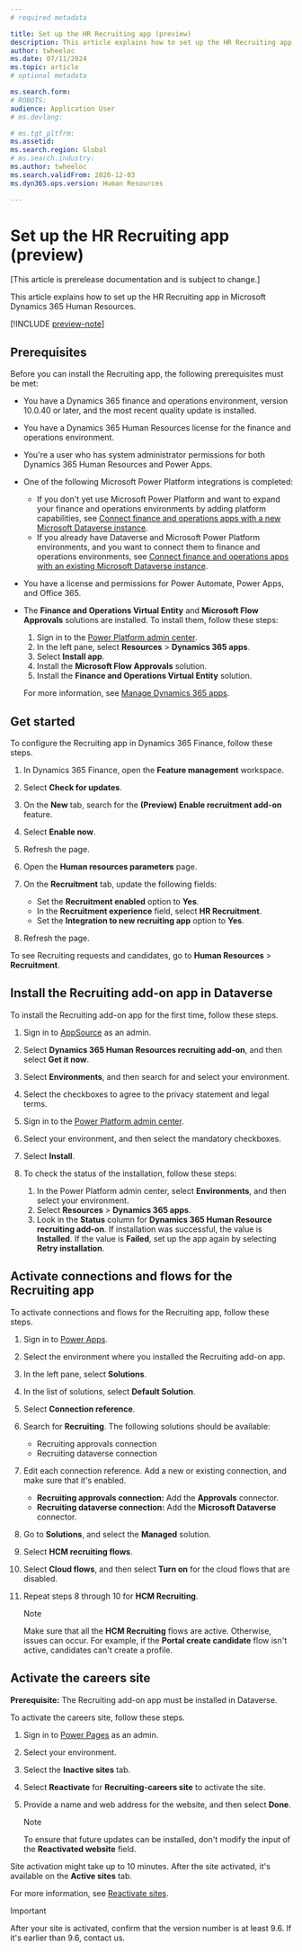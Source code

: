 ```yaml
---
# required metadata

title: Set up the HR Recruiting app (preview)
description: This article explains how to set up the HR Recruiting app in Microsoft Dynamics 365 Human Resources.
author: twheeloc
ms.date: 07/11/2024
ms.topic: article
# optional metadata

ms.search.form: 
# ROBOTS: 
audience: Application User
# ms.devlang: 

# ms.tgt_pltfrm: 
ms.assetid: 
ms.search.region: Global
# ms.search.industry: 
ms.author: twheeloc
ms.search.validFrom: 2020-12-03
ms.dyn365.ops.version: Human Resources

---
```


# Set up the HR Recruiting app (preview)

[This article is prerelease documentation and is subject to change.]

This article explains how to set up the HR Recruiting app in Microsoft Dynamics 365 Human Resources.

[!INCLUDE [preview-note](~/../shared-content/shared/preview-includes/preview-note-d365.md)]

## Prerequisites

Before you can install the Recruiting app, the following prerequisites must be met:

- You have a Dynamics 365 finance and operations environment, version 10.0.40 or later, and the most recent quality update is installed.
- You have a Dynamics 365 Human Resources license for the finance and operations environment.  
- You're a user who has system administrator permissions for both Dynamics 365 Human Resources and Power Apps.
- One of the following Microsoft Power Platform integrations is completed:

    - If you don't yet use Microsoft Power Platform and want to expand your finance and operations environments by adding platform capabilities, see [Connect finance and operations apps with a new Microsoft Dataverse instance](../fin-ops-core/dev-itpro/power-platform/environment-lifecycle-connect-finops-new-dv.md).
    - If you already have Dataverse and Microsoft Power Platform environments, and you want to connect them to finance and operations environments, see [Connect finance and operations apps with an existing Microsoft Dataverse instance](../fin-ops-core/dev-itpro/power-platform/environment-lifecycle-connect-finops-existing-dv.md).

- You have a license and permissions for Power Automate, Power Apps, and Office 365.
- The **Finance and Operations Virtual Entity** and **Microsoft Flow Approvals** solutions are installed. To install them, follow these steps:

    1. Sign in to the [Power Platform admin center](https://admin.powerplatform.microsoft.com/).
    1. In the left pane, select **Resources** \> **Dynamics 365 apps**.
    1. Select **Install app**.
    1. Install the **Microsoft Flow Approvals** solution.
    1. Install the **Finance and Operations Virtual Entity** solution.

    For more information, see [Manage Dynamics 365 apps](/power-platform/admin/manage-apps#install-an-app).

## Get started

To configure the Recruiting app in Dynamics 365 Finance, follow these steps.

1. In Dynamics 365 Finance, open the **Feature management** workspace.
1. Select **Check for updates**.
1. On the **New** tab, search for the **(Preview) Enable recruitment add-on** feature.
1. Select **Enable now**.
1. Refresh the page.
1. Open the **Human resources parameters** page.
1. On the **Recruitment** tab, update the following fields:

    - Set the **Recruitment enabled** option to **Yes**.
    - In the **Recruitment experience** field, select **HR Recruitment**.
    - Set the **Integration to new recruiting app** option to **Yes**.

1. Refresh the page.

To see Recruiting requests and candidates, go to **Human Resources** > **Recruitment**.

## Install the Recruiting add-on app in Dataverse

To install the Recruiting add-on app for the first time, follow these steps.

1. Sign in to [AppSource](https://appsource.microsoft.com/product/dynamics-365/mscrm.hcmrecruiting-preview?flightCodes=4b09efddad8943cb82af3713c574a021) as an admin.
1. Select **Dynamics 365 Human Resources recruiting add-on**, and then select **Get it now**.
1. Select **Environments**, and then search for and select your environment.
1. Select the checkboxes to agree to the privacy statement and legal terms.
1. Sign in to the [Power Platform admin center](https://admin.powerplatform.microsoft.com/).
1. Select your environment, and then select the mandatory checkboxes.
1. Select **Install**.
1. To check the status of the installation, follow these steps:

    1. In the Power Platform admin center, select **Environments**, and then select your environment.
    1. Select **Resources** \> **Dynamics 365 apps**.
    1. Look in the **Status** column for **Dynamics 365 Human Resource recruiting add-on**. If installation was successful, the value is **Installed**. If the value is **Failed**, set up the app again by selecting **Retry installation**.

## Activate connections and flows for the Recruiting app

To activate connections and flows for the Recruiting app, follow these steps.

1. Sign in to [Power Apps](https://make.powerapps.com/).
1. Select the environment where you installed the Recruiting add-on app.
1. In the left pane, select **Solutions**.
1. In the list of solutions, select **Default Solution**.
1. Select **Connection reference**.
1. Search for **Recruiting**. The following solutions should be available:

    - Recruiting approvals connection
    - Recruiting dataverse connection

1. Edit each connection reference. Add a new or existing connection, and make sure that it's enabled.

    - **Recruiting approvals connection:** Add the **Approvals** connector.
    - **Recruiting dataverse connection:** Add the **Microsoft Dataverse** connector.

1. Go to **Solutions**, and select the **Managed** solution.
1. Select **HCM recruiting flows**.
1. Select **Cloud flows**, and then select **Turn on** for the cloud flows that are disabled.
1. Repeat steps 8 through 10 for **HCM Recruiting**.

    > [!NOTE]
    > Make sure that all the **HCM Recruiting** flows are active. Otherwise, issues can occur. For example, if the **Portal create candidate** flow isn't active, candidates can't create a profile.

## Activate the careers site

**Prerequisite:** The Recruiting add-on app must be installed in Dataverse.

To activate the careers site, follow these steps.

1. Sign in to [Power Pages](https://make.powerpages.microsoft.com/) as an admin.
1. Select your environment.
1. Select the **Inactive sites** tab.
1. Select **Reactivate** for **Recruiting-careers site** to activate the site.
1. Provide a name and web address for the website, and then select **Done**.

    > [!NOTE]
    > To ensure that future updates can be installed, don't modify the input of the **Reactivated website** field.

Site activation might take up to 10 minutes. After the site activated, it's available on the **Active sites** tab.

For more information, see [Reactivate sites](/power-pages/admin/reactivate-website).

> [!IMPORTANT]
> After your site is activated, confirm that the version number is at least 9.6. If it's earlier than 9.6, contact us.
